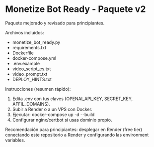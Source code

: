 Monetize Bot Ready - Paquete v2
================================
Paquete mejorado y revisado para principiantes.

Archivos incluidos:
- monetize_bot_ready.py
- requirements.txt
- Dockerfile
- docker-compose.yml
- .env.example
- video_script_es.txt
- video_prompt.txt
- DEPLOY_HINTS.txt

Instrucciones (resumen rápido):
1) Edita .env con tus claves (OPENAI_API_KEY, SECRET_KEY, AFFIL_DOMAINS).
2) Subir a Render o a un VPS con Docker.
3) Ejecutar: docker-compose up -d --build
4) Configurar nginx/certbot si usas dominio propio.

Recomendación para principiantes: desplegar en Render (free tier) conectando este repositorio a Render y configurando las environment variables.
